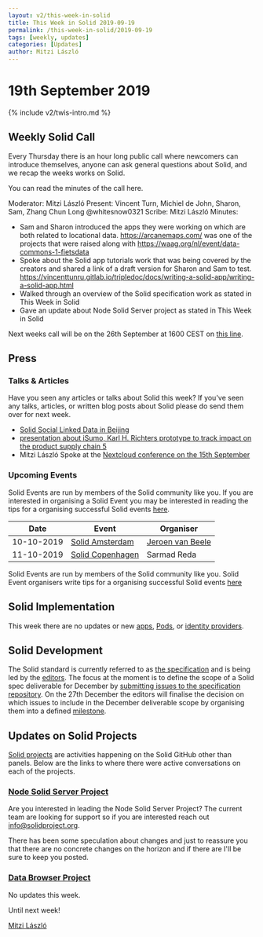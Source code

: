 ```yaml
---
layout: v2/this-week-in-solid
title: This Week in Solid 2019-09-19
permalink: /this-week-in-solid/2019-09-19
tags: [weekly, updates]
categories: [Updates]
author: Mitzi László
---
```


# 19th September 2019

{% include v2/twis-intro.md %}

## Weekly Solid Call
Every Thursday there is an hour long public call where newcomers can introduce themselves, anyone can ask general questions about Solid, and we recap the weeks works on Solid.

You can read the minutes of the call here. 

Moderator: Mitzi László
Present: Vincent Turn, Michiel de John, Sharon, Sam, Zhang Chun Long @whitesnow0321
Scribe: Mitzi László
Minutes: 
* Sam and Sharon introduced the apps they were working on which are both related to locational data. https://arcanemaps.com/ was one of the projects that were raised along with https://waag.org/nl/event/data-commons-1-fietsdata 
* Spoke about the Solid app tutorials work that was being covered by the creators and shared a link of a draft version for Sharon and Sam to test. https://vincenttunru.gitlab.io/tripledoc/docs/writing-a-solid-app/writing-a-solid-app.html
* Walked through an overview of the Solid specification work as stated in This Week in Solid 
* Gave an update about Node Solid Server project as stated in This Week in Solid 

Next weeks call will be on the 26th September at 1600 CEST on [this line](https://zoom.us/j/121552099).

## Press

### Talks & Articles
Have you seen any articles or talks about Solid this week? If you've seen any talks, articles, or written blog posts about Solid please do send them over for next week.

* [Solid Social Linked Data in Beijing](https://github.com/learnsolid/meetup/blob/master/2019-09-08%20:%20Beijing%20SoLiD%20Social%20Linked%20Data.pdf) 
* [presentation about iSumo, Karl H. Richters prototype to track impact on the product supply chain 5](https://prezi.com/view/LYxjoqXdogJioXuh4mBR/)
* Mitzi László Spoke at the [Nextcloud conference on the 15th September](https://nextcloud.com/conf-2019/)

### Upcoming Events
Solid Events are run by members of the Solid community like you. If you are interested in organising a Solid Event you may be interested in reading the tips for a organising successful Solid events [here](https://github.com/solid/information/blob/master/solid-events.md).

|Date|Event|Organiser|
| ------------- | ------------- |------------- |
|10-10-2019|[Solid Amsterdam](https://www.meetup.com/nl-NL/Solid-Netherlands/events/263745707)|[Jeroen van Beele](https://github.com/jjvbeele)|
|11-10-2019|[Solid Copenhagen](https://www.meetup.com/Solid-Copenhagen-Meetup-Group/events/264871687/)|Sarmad Reda|

Solid Events are run by members of the Solid community like you. Solid Event organisers write tips for a organising successful Solid events [here](https://github.com/solid/information/blob/master/solid-events.md)

## Solid Implementation
This week there are no updates or new [apps](https://github.com/solid/solid-apps), [Pods](https://github.com/solid/pods), or [identity providers](https://github.com/solid/solid-idp-list). 

## Solid Development
The Solid standard is currently referred to as [the specification](https://github.com/solid/specification) and is being led by the [editors](https://github.com/solid/specification/milestones). The focus at the moment is to define the scope of a Solid spec deliverable for December by [submitting issues to the specification repository](https://github.com/solid/specification/issues). On the 27th December the editors will finalise the decision on which issues to include in the December deliverable scope by organising them into a defined [milestone](https://github.com/solid/specification/milestones). 

## Updates on Solid Projects
[Solid projects](https://github.com/orgs/solid/projects) are activities happening on the Solid GitHub other than panels. Below are the links to where there were active conversations on each of the projects.

### [Node Solid Server Project](https://github.com/orgs/solid/projects/2)
Are you interested in leading the Node Solid Server Project? The current team are looking for support so if you are interested reach out info@solidproject.org. 

There has been some speculation about changes and just to reassure you that there are no concrete changes on the horizon and if there are I'll be sure to keep you posted. 

### [Data Browser Project](https://github.com/orgs/solid/projects/4)
No updates this week. 

Until next week!

[Mitzi László](https://github.com/Mitzi-Laszlo)
